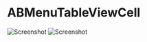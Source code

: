 # ABMenuTableViewCell

![Screenshot](https://rawgithub.com/alexbumbu/ABMenuTableViewCell/blob/master/sample_1.png)
![Screenshot](https://raw.github.com/alexbumbu/ABMenuTableViewCell/blob/master/sample_1.png)
